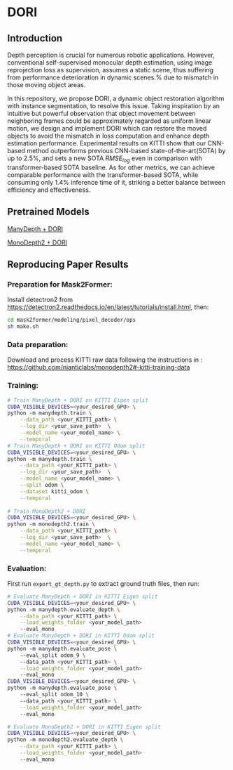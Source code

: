 # DORI

## Introduction

Depth perception is crucial for numerous robotic applications. However, conventional self-supervised monocular depth estimation, using image reprojection loss as supervision, assumes a static scene, thus suffering from performance deterioration in dynamic scenes.% due to mismatch in those moving object areas.

In this repository, we propose DORI, a dynamic object restoration algorithm with instance segmentation, to resolve this issue. Taking inspiration by an intuitive but powerful observation that object movement between neighboring frames could be approximately regarded as uniform linear motion, we design and implement DORI which can restore the moved objects to avoid the mismatch in loss computation and enhance depth estimation performance. Experimental results on KITTI show that our CNN-based method outperforms previous CNN-based state-of-the-art(SOTA) by up to 2.5%, and sets a new SOTA $RMSE_{log}$ even in comparison with transformer-based SOTA baseline. As for other metrics, we can achieve comparable performance with the transformer-based SOTA, while consuming only 1.4% inference time of it, striking a better balance between efficiency and effectiveness. 



## Pretrained  Models

[ManyDepth + DORI](https://drive.google.com/drive/folders/1GwlUcRukLcddNnU3VuDb6ma4rbAoOBTr?usp=sharing)

[MonoDepth2 + DORI](https://drive.google.com/drive/folders/1l4iPz8IsmWxTlHB4eVT2yG2KdX5oKnk5?usp=sharing)



## Reproducing Paper Results

### Preparation for Mask2Former:

Install detectron2 from https://detectron2.readthedocs.io/en/latest/tutorials/install.html, then: 

```bash
cd mask2former/modeling/pixel_decoder/ops
sh make.sh
```



### Data preparation:

Download and process KITTI raw data following the instructions in : https://github.com/nianticlabs/monodepth2#-kitti-training-data



### Training:

```bash
# Train ManyDepth + DORI on KITTI Eigen split
CUDA_VISIBLE_DEVICES=<your_desired_GPU> \
python -m manydepth.train \
    --data_path <your_KITTI_path> \
    --log_dir <your_save_path>  \
    --model_name <your_model_name> \
    --temporal
# Train ManyDepth + DORI on KITTI Odom split
CUDA_VISIBLE_DEVICES=<your_desired_GPU> \
python -m manydepth.train \
    --data_path <your_KITTI_path> \
    --log_dir <your_save_path>  \
    --model_name <your_model_name> \
    --split odom \
    --dataset kitti_odom \
    --temporal   
    
# Train MonoDepth2 + DORI
CUDA_VISIBLE_DEVICES=<your_desired_GPU> \
python -m monodepth2.train \
    --data_path <your_KITTI_path> \
    --log_dir <your_save_path>  \
    --model_name <your_model_name> \
    --temporal
```



### Evaluation:

First run `export_gt_depth.py` to extract ground truth files, then run:

```bash
# Evaluate ManyDepth + DORI in KITTI Eigen split
CUDA_VISIBLE_DEVICES=<your_desired_GPU> \
python -m manydepth.evaluate_depth \
    --data_path <your_KITTI_path> \
    --load_weights_folder <your_model_path>
    --eval_mono
# Evaluate ManyDepth + DORI in KITTI Odom split
CUDA_VISIBLE_DEVICES=<your_desired_GPU> \
python -m manydepth.evaluate_pose \ 
    --eval_split odom_9 \ 
    --data_path <your_KITTI_path> \
    --load_weights_folder <your_model_path>
    --eval_mono
CUDA_VISIBLE_DEVICES=<your_desired_GPU> \
python -m manydepth.evaluate_pose \ 
    --eval_split odom_10 \ 
    --data_path <your_KITTI_path> \
    --load_weights_folder <your_model_path>
    --eval_mono

# Evaluate MonoDepth2 + DORI in KITTI Eigen split
CUDA_VISIBLE_DEVICES=<your_desired_GPU> \
python -m monodepth2.evaluate_depth \
    --data_path <your_KITTI_path> \
    --load_weights_folder <your_model_path>
    --eval_mono
```



## 